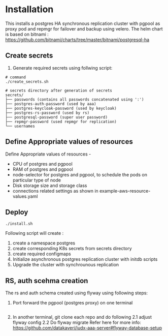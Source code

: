 # Installation
This installs a postgres HA synchronous replication cluster with pgpool as proxy pod and repmgr for failover and backup using velero.
The helm chart is based on bitnami : https://github.com/bitnami/charts/tree/master/bitnami/postgresql-ha 

## Create secrets 
1. Generate required secrets  using follwing script:
```
# command
./create_secrets.sh

# secrets directory after generation of secrets
secrets/
├── passwords (contains all passwords concatenated using ':')
├── postgres-auth-password (used by aaa)
├── postgres-keycloak-password (used by keycloak)
├── postgres-rs-password (used by rs)
├── postgresql-password (super user password)
├── repmgr-password (used repmgr for replication)
└── usernames
```

## Define Appropriate values of resources

Define Appropriate values of resources -
- CPU of postgres and pgpool
- RAM of postgres and pgpool
- node-selector for postgres and pgpool, to schedule the pods on particular type of node
- Disk storage size and storage class
- connections related settings 
as shown in example-aws-resource-values.yaml

## Deploy

```
./install.sh
```

Following script will create :
1. create a namespace postgres
2. create corresponding K8s secrets from  secrets directory
3. create required configmaps
4. Initialize asynchronous postgres replication cluster with initdb scripts 
5. Upgrade the cluster with synchrounous replication

## RS, auth scehma creation
The rs and auth schema created using flyway using following steps:
1. Port forward the pgpool (postgres proxy) on one terminal
```kubectl port-forward -n postgres svc/psql-postgresql-ha-pgpool 5432
```
2. In another terminal, git clone each repo and do following
  2.1 adjust flyway config 
  2.2 Do flyway migrate
  Refer here for more info: https://github.com/datakaveri/iudx-aaa-server#flyway-database-setup
